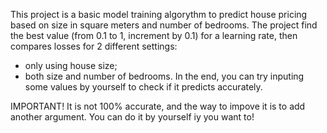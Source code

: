 This project is a basic model training algorythm to predict house pricing based on size in square meters and number of bedrooms.
The project find the best value (from 0.1 to 1, increment by 0.1) for a learning rate, then compares losses for 2 different settings:
  - only using house size;
  - both size and number of bedrooms.
In the end, you can try inputing some values by yourself to check if it predicts accurately.

IMPORTANT! It is not 100% accurate, and the way to impove it is to add another argument.
You can do it by yourself iy you want to!
